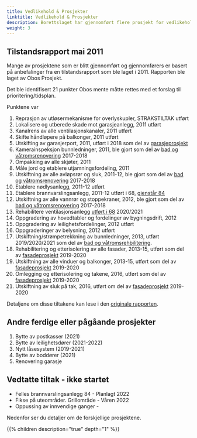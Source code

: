 ```yaml
---
title: Vedlikehold & Prosjekter
linktitle: Vedlikehold & Prosjekter
description: Borettslaget har gjennomført flere prosjekt for vedlikehold av borettslaget og har andre under planlegging eller utføring. Denne artikkelen gir oversikt over de forskjellige prosjektene og tilstanden.
weight: 3
---
```


## Tilstandsrapport mai 2011

Mange av prosjektene som er blitt gjennomført og gjennomførers er basert på anbefalinger fra en tilstandsrapport som ble laget i 2011. Rapporten ble laget av Obos Prosjekt.

Det ble identifisert 21 punkter Obos mente måtte rettes med et forslag til prioritering/tidsplan.

Punktene var

1. Reprasjon av utløsermekanisme for overlyskupler, STRAKSTILTAK utført
2. Lokalisere og utberede skade mot garasjeanlegg, 2011 utført
3. Kanalrens av alle ventilasjonskanaler, 2011 utført
4. Skifte håndløpere på balkonger, 2011 utført
5. Utskifting av garasjerport, 2011, utført i 2018 som del av [garasjeprosjekt](garage)
6. Kamerainspeksjon bunnledninger, 2011, ble gjort som del av [bad og våtromsrenovering](bath) 2017-2018
7. Ompakking av alle skjøter, 2011
8. Måle jord og etablere utjamningsfordeling, 2011
9. Utskiftning av alle avløpsrør og sluk, 2011-12, ble gjort som del av [bad og våtromsrenovering](bath) 2017-2018
10. Etablere nødlysanlegg, 2011-12 utført
11. Etablere brannvarslingsanlegg, 2011-12 utført i 68, [gjenstår 84](firesystem84)
12. Utskiftning av alle vannrør og stoppekraner, 2012, ble gjort som del av [bad og våtromsrenovering](bath) 2017-2018
13. Rehabilitere ventilasjonsanlegg [utført i 68](ventilationsystem6884) 2020/2021
14. Oppgradering av hovedtabler og fordelinger av bygningsdrift, 2012
15. Oppgradering av leilighetsfordelinger, 2012 utført
16. Oppgraderinger av belysning, 2012 utført
17. Utskiftning/strømpetrekkning av bunnledninger, 2013, utført 2019/2020/2021 som del av [bad og våtromsrehbilitering](bath).
18. Rehabilitering og etterisolering av alle fasader, 2013-15,  utført som del av [fasadeprosjekt](facade) 2019-2020
19. Utskiftning av alle vinduer og balkonger, 2013-15, utført som del av [fasadeprosjekt](facade) 2019-2020
20. Omlegging og etterisolering og takene, 2016, utført som del av [fasadeprosjekt](facade) 2019-2020
21. Utskiftning av sluk på tak, 2016, utført om del av [fasadeprosjekt](facade) 2019-2020

Detaljene om disse tiltakene kan lese i den [originale rapporten](tilstandsrapport2011.pdf).

## Andre ferdige eller pågåande prosjekter

1. Bytte av postkasser (2021)
2. Bytte av leilighetsdører (2021-2022)
3. Nytt låsesystem (2019-2021)
4. Bytte av boddører (2021)
5. Renovering garasje

## Vedtatte tiltak - ikke startet

- Felles brannvarslingsanlegg 84 - Planlagt 2022
- Fikse på uteområder. Grillområde - Våren 2022
- Oppussing av innvendige ganger - 

Nedenfor ser du detaljer om de forskjellige prosjektene.

{{% children description="true" depth="1" %}}
